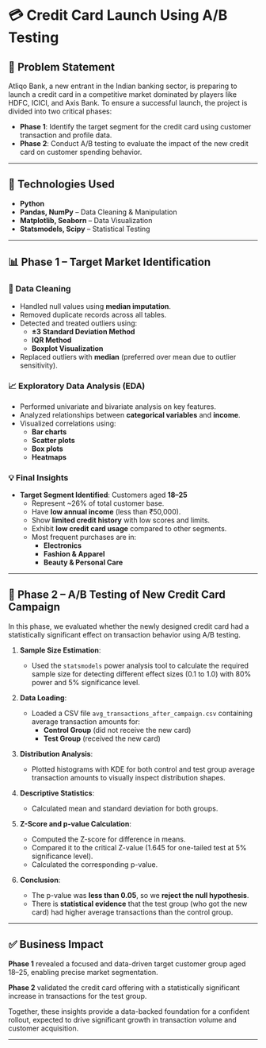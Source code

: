 # 💳 Credit Card Launch Using A/B Testing

## 📌 Problem Statement

Atliqo Bank, a new entrant in the Indian banking sector, is preparing to launch a credit card in a competitive market dominated by players like HDFC, ICICI, and Axis Bank. To ensure a successful launch, the project is divided into two critical phases:

- **Phase 1**: Identify the target segment for the credit card using customer transaction and profile data.
- **Phase 2**: Conduct A/B testing to evaluate the impact of the new credit card on customer spending behavior.

---

## 🧰 Technologies Used

- **Python**
- **Pandas, NumPy** – Data Cleaning & Manipulation  
- **Matplotlib, Seaborn** – Data Visualization  
- **Statsmodels, Scipy** – Statistical Testing  

---

## 📊 Phase 1 – Target Market Identification

### 🔧 Data Cleaning

- Handled null values using **median imputation**.
- Removed duplicate records across all tables.
- Detected and treated outliers using:
  - **±3 Standard Deviation Method**
  - **IQR Method**
  - **Boxplot Visualization**
- Replaced outliers with **median** (preferred over mean due to outlier sensitivity).

### 📈 Exploratory Data Analysis (EDA)

- Performed univariate and bivariate analysis on key features.
- Analyzed relationships between **categorical variables** and **income**.
- Visualized correlations using:
  - **Bar charts**
  - **Scatter plots**
  - **Box plots**
  - **Heatmaps**

### 💡 Final Insights

- **Target Segment Identified**: Customers aged **18–25**
  - Represent ~26% of total customer base.
  - Have **low annual income** (less than ₹50,000).
  - Show **limited credit history** with low scores and limits.
  - Exhibit **low credit card usage** compared to other segments.
  - Most frequent purchases are in:
    - **Electronics**
    - **Fashion & Apparel**
    - **Beauty & Personal Care**

---

## 🔬 Phase 2 – A/B Testing of New Credit Card Campaign

In this phase, we evaluated whether the newly designed credit card had a statistically significant effect on transaction behavior using A/B testing.



1. **Sample Size Estimation**:
   - Used the `statsmodels` power analysis tool to calculate the required sample size for detecting different effect sizes (0.1 to 1.0) with 80% power and 5% significance level.

2. **Data Loading**:
   - Loaded a CSV file `avg_transactions_after_campaign.csv` containing average transaction amounts for:
     - **Control Group** (did not receive the new card)
     - **Test Group** (received the new card)

3. **Distribution Analysis**:
   - Plotted histograms with KDE for both control and test group average transaction amounts to visually inspect distribution shapes.

4. **Descriptive Statistics**:
   - Calculated mean and standard deviation for both groups.

5. **Z-Score and p-value Calculation**:
   - Computed the Z-score for difference in means.
   - Compared it to the critical Z-value (1.645 for one-tailed test at 5% significance level).
   - Calculated the corresponding p-value.


6. **Conclusion**:
   - The p-value was **less than 0.05**, so we **reject the null hypothesis**.
   - There is **statistical evidence** that the test group (who got the new card) had higher average transactions than the control group.

---

## ✅ Business Impact

**Phase 1** revealed a focused and data-driven target customer group aged 18–25, enabling precise market segmentation.

**Phase 2** validated the credit card offering with a statistically significant increase in transactions for the test group.

Together, these insights provide a data-backed foundation for a confident rollout, expected to drive significant growth in transaction volume and customer acquisition.

---
